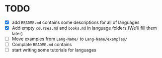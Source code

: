 # TODO

- [x] add `README.md` contains some descriptions for all of languages
- [x] Add empty `courses.md` and `books.md` in language folders (We'll fill them later)
- [ ] Move examples from `Lang-Name/` to `Lang-Name/examples/`
- [ ] Complate `README.md` contains
- [ ] start writing some tutorials for languages

